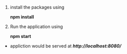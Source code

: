 1. install the packages using 

    **npm install**

2. Run the application using

    **npm start**

- appliction would be served at 
_**http://localhost:8080/**_